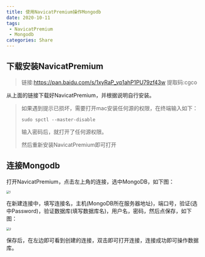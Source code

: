```yaml
---
title: 使用NavicatPremium操作Mongodb
date: 2020-10-11
tags: 
 - NavicatPremium
 - Mongodb
categories: Share
---
```


## 下载安装NavicatPremium

> 链接:https://pan.baidu.com/s/1xyRaP_vp1ahP1PU79zf43w 提取码:cgco

从上面的链接下载好NavicatPremium，并根据说明自行安装。

> 如果遇到提示已损坏，需要打开mac安装任何源的权限，在终端输入如下：
>
> ```shell
> sudo spctl --master-disable
> ```
>
> 输入密码后，就打开了任何源权限。
>
> 然后重新安装NavicatPremium即可打开

## 连接Mongodb

打开NavicatPremium，点击左上角的连接，选中MongoDB，如下图：

<img src="http://www.foryun.com.cn/1Image/blog/pic-%e4%bd%bf%e7%94%a8NavicatPremium%e6%93%8d%e4%bd%9cMongodb/1.png" alt="1" style="zoom:50%;" />

在新建连接中，填写连接名，主机(MongoDB所在服务器地址)，端口号，验证(选中Password)，验证数据库(填写数据库名)，用户名，密码，然后点保存，如下图：

<img src="http://www.foryun.com.cn/1Image/blog/pic-%e4%bd%bf%e7%94%a8NavicatPremium%e6%93%8d%e4%bd%9cMongodb/2.png" alt="2" style="zoom:50%;" />

保存后，在左边即可看到创建的连接，双击即可打开连接，连接成功即可操作数据库。